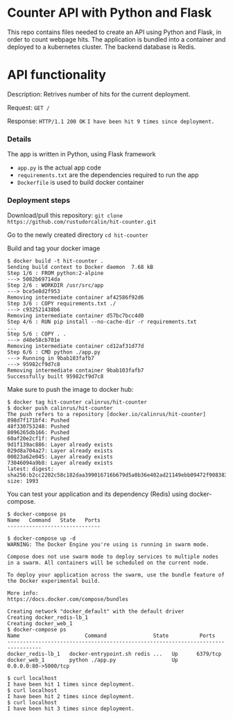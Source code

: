 # Counter API with Python and Flask
This repo contains files needed to create an API using Python and Flask, in order to count webpage hits. The application is bundled into a container and deployed to a kubernetes cluster. The backend database is Redis.

# API functionality

Description: Retrives number of hits for the current deployment.

Request:       `GET /`

Response:     `HTTP/1.1 200 OK`
`I have been hit 9 times since deployment.`

### Details

The app is written in Python, using Flask framework 

 - `app.py` is the actual app code
 - `requirements.txt` are the dependencies required to run the app
 - `Dockerfile` is used to build docker container
 
 ### Deployment steps

Download/pull this repository:
`git clone https://github.com/rustudorcalin/hit-counter.git`

Go to the newly created directory
`cd hit-counter`

Build and tag your docker image

    $ docker build -t hit-counter . 
    Sending build context to Docker daemon  7.68 kB
    Step 1/6 : FROM python:2-alpine
    ---> 5082b69714da
    Step 2/6 : WORKDIR /usr/src/app
    ---> bce5e8d2f953
    Removing intermediate container af42586f92d6
    Step 3/6 : COPY requirements.txt ./
    ---> c932521438b6
    Removing intermediate container d57bc7bcc4d0
    Step 4/6 : RUN pip install --no-cache-dir -r requirements.txt
    ...
    Step 5/6 : COPY . .
    ---> d48e58cb701e
    Removing intermediate container cd12af31d77d
    Step 6/6 : CMD python ./app.py
    ---> Running in 9bab103fafb7
    ---> 95982cf9d7c8
    Removing intermediate container 9bab103fafb7
    Successfully built 95982cf9d7c8

Make sure to push the image to docker hub:

    $ docker tag hit-counter calinrus/hit-counter
    $ docker push calinrus/hit-counter
    The push refers to a repository [docker.io/calinrus/hit-counter]
    898d7f171bf4: Pushed 
    48f330753248: Pushed 
    8096265db166: Pushed 
    60af20e2cf1f: Pushed 
    9d1f139ac886: Layer already exists 
    029d8a704a27: Layer already exists 
    00023a62e045: Layer already exists 
    73046094a9b8: Layer already exists 
    latest: digest: sha256:b2cc2202c58c182daa399016716b679d5a0b36e402ad21149ebb09472f908383 size: 1993

You can test your application and its dependency (Redis) using docker-compose.

    $ docker-compose ps
    Name   Command   State   Ports
    ------------------------------
    
    $ docker-compose up -d
    WARNING: The Docker Engine you're using is running in swarm mode.

    Compose does not use swarm mode to deploy services to multiple nodes in a swarm. All containers will be scheduled on the current node.

    To deploy your application across the swarm, use the bundle feature of the Docker experimental build.

    More info:
    https://docs.docker.com/compose/bundles

    Creating network "docker_default" with the default driver
    Creating docker_redis-lb_1
    Creating docker_web_1
    $ docker-compose ps
    Name                     Command               State          Ports        
    ---------------------------------------------------------------------------------
    docker_redis-lb_1   docker-entrypoint.sh redis ...   Up      6379/tcp            
    docker_web_1        python ./app.py                  Up      0.0.0.0:80->5000/tcp
    
    $ curl localhost
    I have been hit 1 times since deployment.
    $ curl localhost
    I have been hit 2 times since deployment.
    $ curl localhost
    I have been hit 3 times since deployment.
